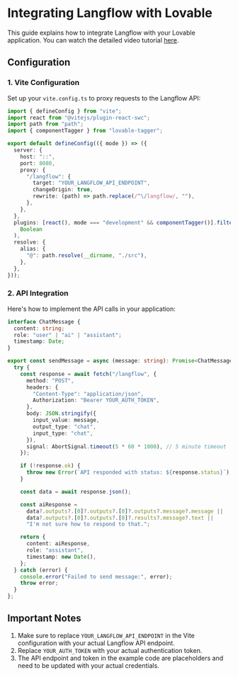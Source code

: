 # Integrating Langflow with Lovable

This guide explains how to integrate Langflow with your Lovable application. You can watch the detailed video tutorial [here](https://pragyaallc-my.sharepoint.com/:v:/g/personal/sachin_parmar_legalgraph_ai/EU8bby8ZCgJHqcAISsIKnqUB2JIlXQu_khe82IS2xJFUog?e=wqZvDq&nav=eyJyZWZlcnJhbEluZm8iOnsicmVmZXJyYWxBcHAiOiJTdHJlYW1XZWJBcHAiLCJyZWZlcnJhbFZpZXciOiJTaGFyZURpYWxvZy1MaW5rIiwicmVmZXJyYWxBcHBQbGF0Zm9ybSI6IldlYiIsInJlZmVycmFsTW9kZSI6InZpZXcifX0%3D).

## Configuration

### 1. Vite Configuration

Set up your `vite.config.ts` to proxy requests to the Langflow API:

```typescript
import { defineConfig } from "vite";
import react from "@vitejs/plugin-react-swc";
import path from "path";
import { componentTagger } from "lovable-tagger";

export default defineConfig(({ mode }) => ({
  server: {
    host: "::",
    port: 8080,
    proxy: {
      "/langflow": {
        target: "YOUR_LANGFLOW_API_ENDPOINT",
        changeOrigin: true,
        rewrite: (path) => path.replace(/^\/langflow/, ""),
      },
    },
  },
  plugins: [react(), mode === "development" && componentTagger()].filter(
    Boolean
  ),
  resolve: {
    alias: {
      "@": path.resolve(__dirname, "./src"),
    },
  },
}));
```

### 2. API Integration

Here's how to implement the API calls in your application:

```typescript
interface ChatMessage {
  content: string;
  role: "user" | "ai" | "assistant";
  timestamp: Date;
}

export const sendMessage = async (message: string): Promise<ChatMessage> => {
  try {
    const response = await fetch("/langflow", {
      method: "POST",
      headers: {
        "Content-Type": "application/json",
        Authorization: "Bearer YOUR_AUTH_TOKEN",
      },
      body: JSON.stringify({
        input_value: message,
        output_type: "chat",
        input_type: "chat",
      }),
      signal: AbortSignal.timeout(5 * 60 * 1000), // 5 minute timeout
    });

    if (!response.ok) {
      throw new Error(`API responded with status: ${response.status}`);
    }

    const data = await response.json();

    const aiResponse =
      data?.outputs?.[0]?.outputs?.[0]?.outputs?.message?.message ||
      data?.outputs?.[0]?.outputs?.[0]?.results?.message?.text ||
      "I'm not sure how to respond to that.";

    return {
      content: aiResponse,
      role: "assistant",
      timestamp: new Date(),
    };
  } catch (error) {
    console.error("Failed to send message:", error);
    throw error;
  }
};
```

## Important Notes

1. Make sure to replace `YOUR_LANGFLOW_API_ENDPOINT` in the Vite configuration with your actual Langflow API endpoint.
2. Replace `YOUR_AUTH_TOKEN` with your actual authentication token.
3. The API endpoint and token in the example code are placeholders and need to be updated with your actual credentials.

